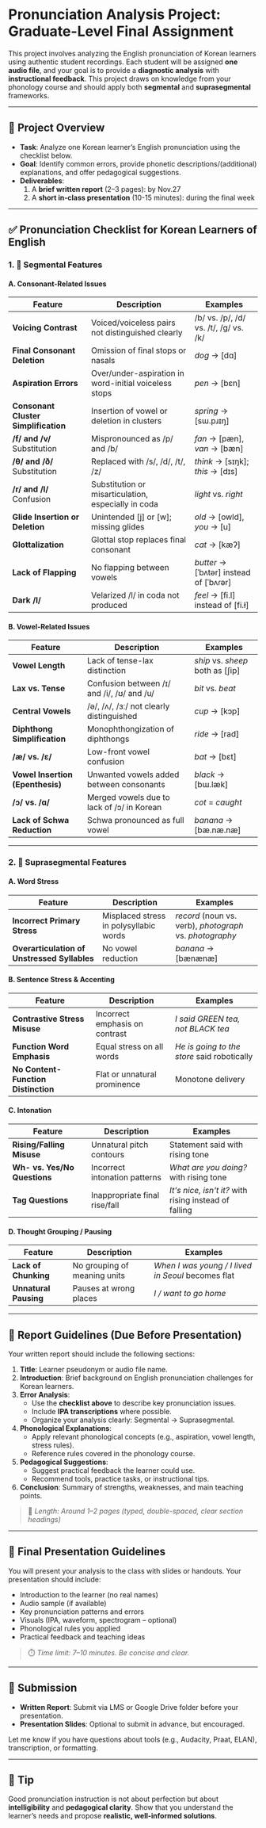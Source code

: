 # Pronunciation Analysis Project: Graduate-Level Final Assignment

This project involves analyzing the English pronunciation of Korean learners using authentic student recordings. Each student will be assigned **one audio file**, and your goal is to provide a **diagnostic analysis** with **instructional feedback**. This project draws on knowledge from your phonology course and should apply both **segmental** and **suprasegmental** frameworks.

---

## 🎯 Project Overview

- **Task**: Analyze one Korean learner’s English pronunciation using the checklist below.
- **Goal**: Identify common errors, provide phonetic descriptions/(additional) explanations, and offer pedagogical suggestions.
- **Deliverables**:
  1. A **brief written report** (2–3 pages): by Nov.27
  2. A **short in-class presentation** (10-15 minutes): during the final week

---

## ✅ Pronunciation Checklist for Korean Learners of English

### 1. 🧩 Segmental Features

#### A. Consonant-Related Issues

| Feature | Description | Examples |
|--------|-------------|----------|
| **Voicing Contrast** | Voiced/voiceless pairs not distinguished clearly | /b/ vs. /p/, /d/ vs. /t/, /g/ vs. /k/ |
| **Final Consonant Deletion** | Omission of final stops or nasals | *dog* → [dɑ] |
| **Aspiration Errors** | Over/under-aspiration in word-initial voiceless stops | *pen* → [bɛn] |
| **Consonant Cluster Simplification** | Insertion of vowel or deletion in clusters | *spring* → [sɯ.pɹɪŋ] |
| **/f/ and /v/** Substitution | Mispronounced as /p/ and /b/ | *fan* → [pæn], *van* → [bæn] |
| **/θ/ and /ð/** Substitution | Replaced with /s/, /d/, /t/, /z/ | *think* → [sɪŋk]; *this* → [dɪs] |
| **/r/ and /l/** Confusion | Substitution or misarticulation, especially in coda | *light* vs. *right* |
| **Glide Insertion or Deletion** | Unintended [j] or [w]; missing glides | *old* → [owld], *you* → [u] |
| **Glottalization** | Glottal stop replaces final consonant | *cat* → [kæʔ] |
| **Lack of Flapping** | No flapping between vowels | *butter* → [ˈbʌtər] instead of [ˈbʌɾər] |
| **Dark /l/** | Velarized /l/ in coda not produced | *feel* → [fi.l] instead of [fi.ɫ] |

#### B. Vowel-Related Issues

| Feature | Description | Examples |
|--------|-------------|----------|
| **Vowel Length** | Lack of tense-lax distinction | *ship* vs. *sheep* both as [ʃip] |
| **Lax vs. Tense** | Confusion between /ɪ/ and /i/, /ʊ/ and /u/ | *bit* vs. *beat* |
| **Central Vowels** | /ə/, /ʌ/, /ɜː/ not clearly distinguished | *cup* → [kɔp] |
| **Diphthong Simplification** | Monophthongization of diphthongs | *ride* → [rad] |
| **/æ/ vs. /ɛ/** | Low-front vowel confusion | *bat* → [bɛt] |
| **Vowel Insertion (Epenthesis)** | Unwanted vowels added between consonants | *black* → [bɯ.læk] |
| **/ɔ/ vs. /ɑ/** | Merged vowels due to lack of /ɔ/ in Korean | *cot* = *caught* |
| **Lack of Schwa Reduction** | Schwa pronounced as full vowel | *banana* → [bæ.næ.næ] |

---

### 2. 📏 Suprasegmental Features

#### A. Word Stress

| Feature | Description | Examples |
|--------|-------------|----------|
| **Incorrect Primary Stress** | Misplaced stress in polysyllabic words | *record* (noun vs. verb), *photograph* vs. *photography* |
| **Overarticulation of Unstressed Syllables** | No vowel reduction | *banana* → [bænænæ] |

#### B. Sentence Stress & Accenting

| Feature | Description | Examples |
|--------|-------------|----------|
| **Contrastive Stress Misuse** | Incorrect emphasis on contrast | *I said GREEN tea, not BLACK tea* |
| **Function Word Emphasis** | Equal stress on all words | *He is going to the store* said robotically |
| **No Content-Function Distinction** | Flat or unnatural prominence | Monotone delivery |

#### C. Intonation

| Feature | Description | Examples |
|--------|-------------|----------|
| **Rising/Falling Misuse** | Unnatural pitch contours | Statement said with rising tone |
| **Wh- vs. Yes/No Questions** | Incorrect intonation patterns | *What are you doing?* with rising tone |
| **Tag Questions** | Inappropriate final rise/fall | *It's nice, isn't it?* with rising instead of falling |

#### D. Thought Grouping / Pausing

| Feature | Description | Examples |
|--------|-------------|----------|
| **Lack of Chunking** | No grouping of meaning units | *When I was young / I lived in Seoul* becomes flat |
| **Unnatural Pausing** | Pauses at wrong places | *I / want to go home* |

---

## 📝 Report Guidelines (Due Before Presentation)

Your written report should include the following sections:

1. **Title**: Learner pseudonym or audio file name.
2. **Introduction**: Brief background on English pronunciation challenges for Korean learners.
3. **Error Analysis**:
   - Use the **checklist above** to describe key pronunciation issues.
   - Include **IPA transcriptions** where possible.
   - Organize your analysis clearly: Segmental → Suprasegmental.
4. **Phonological Explanations**:
   - Apply relevant phonological concepts (e.g., aspiration, vowel length, stress rules).
   - Reference rules covered in the phonology course.
5. **Pedagogical Suggestions**:
   - Suggest practical feedback the learner could use.
   - Recommend tools, practice tasks, or instructional tips.
6. **Conclusion**: Summary of strengths, weaknesses, and main teaching points.

> 📌 *Length: Around 1–2 pages (typed, double-spaced, clear section headings)*

---

## 🎤 Final Presentation Guidelines

You will present your analysis to the class with slides or handouts. Your presentation should include:

- Introduction to the learner (no real names)
- Audio sample (if available)
- Key pronunciation patterns and errors
- Visuals (IPA, waveform, spectrogram – optional)
- Phonological rules you applied
- Practical feedback and teaching ideas

> ⏱️ *Time limit: 7–10 minutes. Be concise and clear.*

---

## 🧾 Submission

- **Written Report**: Submit via LMS or Google Drive folder before your presentation.
- **Presentation Slides**: Optional to submit in advance, but encouraged.

Let me know if you have questions about tools (e.g., Audacity, Praat, ELAN), transcription, or formatting.

---

## 🧠 Tip

Good pronunciation instruction is not about perfection but about **intelligibility** and **pedagogical clarity**. Show that you understand the learner’s needs and propose **realistic, well-informed solutions**.

